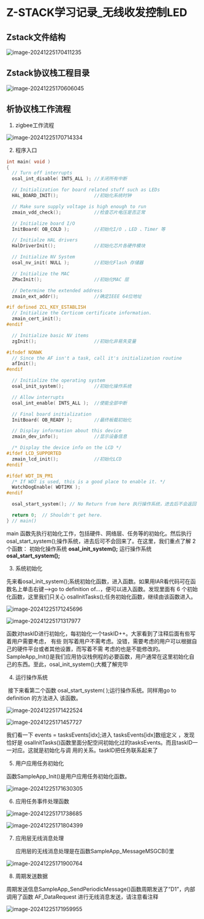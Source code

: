 # Z-STACK学习记录_无线收发控制LED

## Zstack文件结构

![image-20241225170411235](D:\Desktop\Study_Note\z-stack学习\img\image-20241225170411235.png)

## Zstack协议栈工程目录

![image-20241225170606045](D:\Desktop\Study_Note\z-stack学习\img\image-20241225170606045.png)

## 析协议栈工作流程

1. zigbee工作流程

![image-20241225170714334](D:\Desktop\Study_Note\z-stack学习\img\image-20241225170714334.png)

2. 程序入口

```c
int main( void )
{
  // Turn off interrupts
  osal_int_disable( INTS_ALL ); //关闭所有中断

  // Initialization for board related stuff such as LEDs
  HAL_BOARD_INIT();             //初始化系统时钟

  // Make sure supply voltage is high enough to run
  zmain_vdd_check();            //检查芯片电压是否正常

  // Initialize board I/O
  InitBoard( OB_COLD );         //初始化I/O ，LED 、Timer 等

  // Initialze HAL drivers
  HalDriverInit();              //初始化芯片各硬件模块

  // Initialize NV System
  osal_nv_init( NULL );         //初始化Flash 存储器

  // Initialize the MAC
  ZMacInit();                   //初始化MAC 层

  // Determine the extended address
  zmain_ext_addr();             //确定IEEE 64位地址

#if defined ZCL_KEY_ESTABLISH
  // Initialize the Certicom certificate information.
  zmain_cert_init();
#endif

  // Initialize basic NV items
  zgInit();                     //初始化非易失变量

#ifndef NONWK
  // Since the AF isn't a task, call it's initialization routine
  afInit();
#endif

  // Initialize the operating system
  osal_init_system();           //初始化操作系统

  // Allow interrupts
  osal_int_enable( INTS_ALL );  //使能全部中断

  // Final board initialization
  InitBoard( OB_READY );        //最终板载初始化

  // Display information about this device
  zmain_dev_info();             //显示设备信息

  /* Display the device info on the LCD */
#ifdef LCD_SUPPORTED
  zmain_lcd_init();             //初始化LCD
#endif

#ifdef WDT_IN_PM1
  /* If WDT is used, this is a good place to enable it. */
  WatchDogEnable( WDTIMX );
#endif

  osal_start_system(); // No Return from here 执行操作系统，进去后不会返回

  return 0;  // Shouldn't get here.
} // main()
```

main 函数先执行初始化工作，包括硬件、网络层、任务等的初始化。然后执行 osal_start_system();操作系统，进去后可不会回来了。在这里，我们重点了解 2 个函数：
初始化操作系统 **osal_init_system();**
运行操作系统 **osal_start_system();**

3.  系统初始化

   ​        先来看osal_init_system();系统初始化函数，进入函数。如果用IAR看代码可在函数名上单击右键-->go to definition of…，便可以进入函数。发现里面有 6 个初始化函数，这里我们只关心 osalInitTasks();任务初始化函数，继续由该函数进入。

![image-20241225171245696](D:\Desktop\Study_Note\z-stack学习\img\image-20241225171245696.png)

![image-20241225171317977](D:\Desktop\Study_Note\z-stack学习\img\image-20241225171317977.png)

函数对taskID进行初始化，每初始化一个taskID++。大家看到了注释后面有些写着用户需要考虑， 有些 则写着用户不需考虑。没错，需要考虑的用户可以根据自己的硬件平台或者其他设置，而写着不需 考虑的也是不能修改的。SampleApp_Init()是我们应用协议栈例程的必要函数，用户通常在这里初始化自 己的东西。至此，osal_init_system();大概了解完毕

4.  运行操作系统

​			接下来看第二个函数 osal_start_system( );运行操作系统。同样用go to definition 的方法进入 该函数。

![image-20241225171422524](D:\Desktop\Study_Note\z-stack学习\img\image-20241225171422524.png)

![image-20241225171457727](D:\Desktop\Study_Note\z-stack学习\img\image-20241225171457727.png)

我们看一下 events = tasksEvents[idx];进入 tasksEvents[idx]数组定义 ，发现恰好是 osalInitTasks()函数里面分配空间初始化过的tasksEvents。而且taskID一一对应。这就是初始化与调 用的关系。taskID把任务联系起来了

5.  用户应用任务初始化

   函数SampleApp_Init()是用户应用任务初始化函数。

![image-20241225171630305](D:\Desktop\Study_Note\z-stack学习\img\image-20241225171630305.png)

6.  应用任务事件处理函数

![image-20241225171738685](D:\Desktop\Study_Note\z-stack学习\img\image-20241225171738685.png)

![image-20241225171804399](D:\Desktop\Study_Note\z-stack学习\img\image-20241225171804399.png)

7. 应用层无线消息处理

   应用层的无线消息处理是在函数SampleApp_MessageMSGCB()里

![image-20241225171900764](D:\Desktop\Study_Note\z-stack学习\img\image-20241225171900764.png)

8. 周期发送数据

​		周期发送信息SampleApp_SendPeriodicMessage()函数周期发送了“D1”，内部调用了函数 AF_DataRequest 进行无线消息发送，请注意看注释

![image-20241225171959955](D:\Desktop\Study_Note\z-stack学习\img\image-20241225171959955.png)